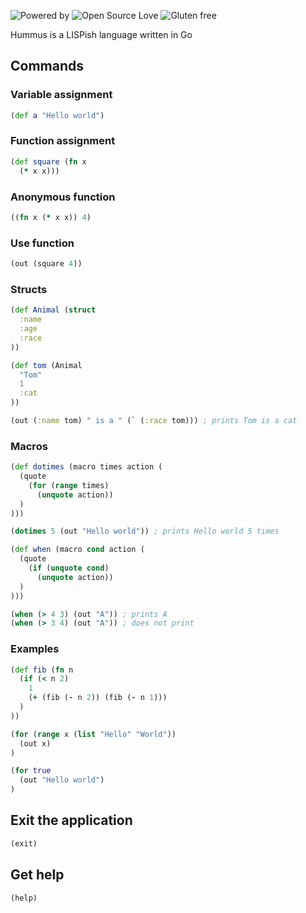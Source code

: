 ![Powered by](https://img.shields.io/badge/Powered%20By-Black%20Magic-orange.svg?longCache=true&style=flat-square) 
![Open Source Love](https://img.shields.io/badge/Open%20source-%E2%9D%A4%EF%B8%8F-brightgreen.svg?style=flat-square) 
![Gluten free](https://img.shields.io/badge/Gluten-Free-blue.svg?longCache=true&style=flat-square)

Hummus is a LISPish language written in Go

## Commands

### Variable assignment
```clojure
(def a "Hello world")
```
### Function assignment
```clojure
(def square (fn x 
  (* x x)))
```
### Anonymous function
```clojure
((fn x (* x x)) 4)
```
### Use function
```clojure
(out (square 4))
```
### Structs

```clojure
(def Animal (struct
  :name
  :age
  :race
))

(def tom (Animal
  "Tom"
  1
  :cat
))

(out (:name tom) " is a " (` (:race tom))) ; prints Tom is a cat
```

### Macros

```clojure
(def dotimes (macro times action (
  (quote
    (for (range times)
      (unquote action))
  )
)))

(dotimes 5 (out "Hello world")) ; prints Hello world 5 times

(def when (macro cond action (
  (quote 
    (if (unquote cond)
      (unquote action))
  )
)))

(when (> 4 3) (out "A")) ; prints A
(when (> 3 4) (out "A")) ; does not print
```

### Examples

```clojure
(def fib (fn n
  (if (< n 2)
    1 
    (+ (fib (- n 2)) (fib (- n 1)))
  )
))

(for (range x (list "Hello" "World"))
  (out x)
)

(for true
  (out "Hello world")
)
```

## Exit the application
```clojure
(exit)
```

## Get help
```clojure
(help)
```
